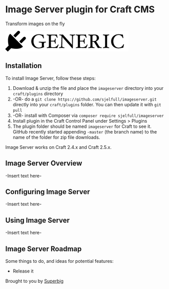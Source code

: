# Image Server plugin for Craft CMS

Transform images on the fly

![Screenshot](resources/screenshots/plugin_logo.png)

## Installation

To install Image Server, follow these steps:

1. Download & unzip the file and place the `imageserver` directory into your `craft/plugins` directory
2.  -OR- do a `git clone https://github.com/sjelfull/imageserver.git` directly into your `craft/plugins` folder.  You can then update it with `git pull`
3.  -OR- install with Composer via `composer require sjelfull/imageserver`
4. Install plugin in the Craft Control Panel under Settings > Plugins
5. The plugin folder should be named `imageserver` for Craft to see it.  GitHub recently started appending `-master` (the branch name) to the name of the folder for zip file downloads.

Image Server works on Craft 2.4.x and Craft 2.5.x.

## Image Server Overview

-Insert text here-

## Configuring Image Server

-Insert text here-

## Using Image Server

-Insert text here-

## Image Server Roadmap

Some things to do, and ideas for potential features:

* Release it

Brought to you by [Superbig](https://superbig.co)
